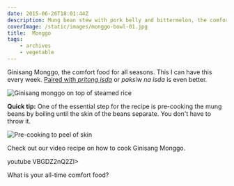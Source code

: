 ```yaml
---
date: 2015-06-26T18:01:44Z
description: Mung bean stew with pork belly and bittermelon, the comfort food for all seasons.
coverImage: /static/images/monggo-bowl-01.jpg
title:  Monggo
tags: 
    - archives
    - vegetable
---
```


Ginisang Monggo, the comfort food for all seasons. This I can have this every week. [Paired with _pritong isda_](/2011/07/21/monggo-tamban/) or _paksiw na isda_ is even better.

<img src="/static/images/monggo-plated-01.jpg" title="Ginisang monggo on top of steamed rice">

**Quick tip:** One of the essential step for the recipe is pre-cooking the mung beans by boiling until the skin of the beans separate. You don't have to throw it.

<img src="/static/images/monggo-pre-cook.jpg" title="Pre-cooking to peel of skin">

Check out our video recipe on how to cook Ginisang Monggo.

youtube VBGDZ2nQ2ZI>

What is your all-time comfort food?
